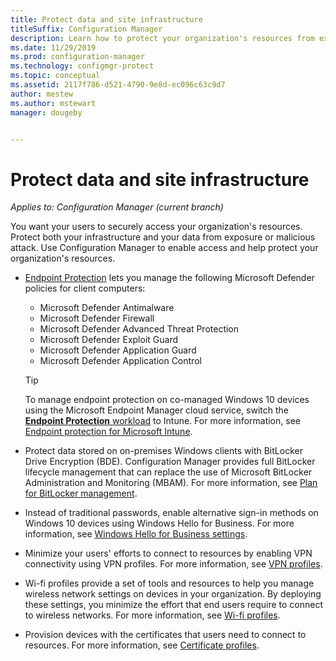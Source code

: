 ```yaml
---
title: Protect data and site infrastructure
titleSuffix: Configuration Manager
description: Learn how to protect your organization's resources from exposure or malicious attack with Configuration Manager.
ms.date: 11/29/2019
ms.prod: configuration-manager
ms.technology: configmgr-protect
ms.topic: conceptual
ms.assetid: 2117f786-d521-4790-9e8d-ec096c63c9d7
author: mestew
ms.author: mstewart
manager: dougeby


---
```


# Protect data and site infrastructure

*Applies to: Configuration Manager (current branch)*

You want your users to securely access your organization's resources. Protect both your infrastructure and your data from exposure or malicious attack. Use Configuration Manager to enable access and help protect your organization's resources.  

- [Endpoint Protection](/configmgr/protect/deploy-use/endpoint-protection) lets you manage the following Microsoft Defender policies for client computers:

  - Microsoft Defender Antimalware
  - Microsoft Defender Firewall
  - Microsoft Defender Advanced Threat Protection
  - Microsoft Defender Exploit Guard
  - Microsoft Defender Application Guard
  - Microsoft Defender Application Control

  > [!TIP]
  > To manage endpoint protection on co-managed Windows 10 devices using the Microsoft Endpoint Manager cloud service, switch the [**Endpoint Protection** workload](/configmgr/comanage/workloads#endpoint-protection) to Intune. For more information, see [Endpoint protection for Microsoft Intune](https://docs.microsoft.com/intune/endpoint-protection-windows-10).

- Protect data stored on on-premises Windows clients with BitLocker Drive Encryption (BDE). Configuration Manager provides full BitLocker lifecycle management that can replace the use of Microsoft BitLocker Administration and Monitoring (MBAM). For more information, see [Plan for BitLocker management](/configmgr/protect/plan-design/bitlocker-management).

- Instead of traditional passwords, enable alternative sign-in methods on Windows 10 devices using Windows Hello for Business. For more information, see [Windows Hello for Business settings](/configmgr/protect/deploy-use/windows-hello-for-business-settings).

- Minimize your users' efforts to connect to resources by enabling VPN connectivity using VPN profiles. For more information, see [VPN profiles](/configmgr/protect/deploy-use/vpn-profiles).  

- Wi-fi profiles provide a set of tools and resources to help you manage wireless network settings on devices in your organization. By deploying these settings, you minimize the effort that end users require to connect to wireless networks. For more information, see [Wi-fi profiles](/configmgr/protect/deploy-use/create-wifi-profiles).  

- Provision devices with the certificates that users need to connect to resources. For more information, see [Certificate profiles](/configmgr/protect/deploy-use/introduction-to-certificate-profiles).  
